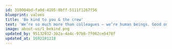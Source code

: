 ```yaml
---
id: 310004bd-fa0d-4105-8bff-5111f1267f56
blueprint: values
title: 'Be kind to you & the crew'
text: 'We’re so much more than colleagues – we’re human beings. Good ones, and we treat ourselves and each other as such.'
image: about-us/1_bekind.png
updated_by: 95132932-3b2a-4a4c-97b8-7f062ce5478f
updated_at: 1692181218
---
```

